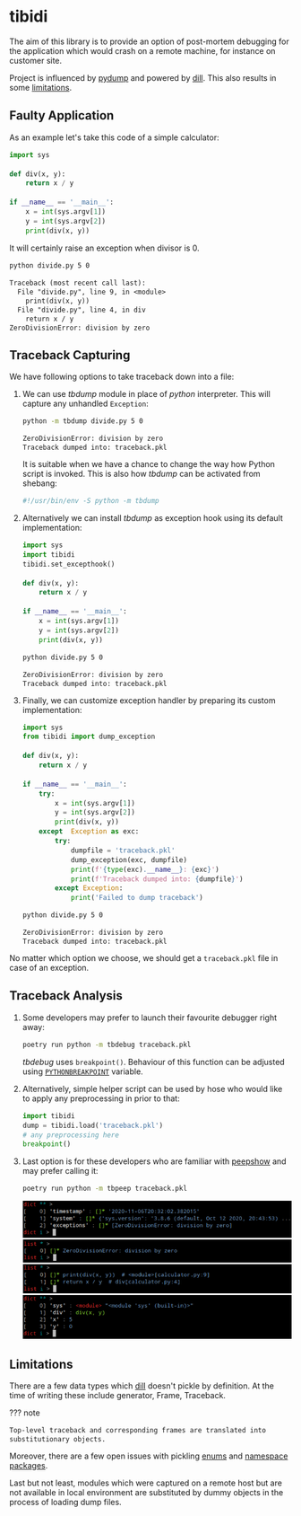 # tibidi

The aim of this library is to provide an option of post-mortem debugging for
the application which would crash on a remote machine, for instance on customer
site.

Project is influenced by [pydump](https://github.com/elifiner/pydump) and
powered by [dill](https://github.com/uqfoundation/dill). This also results in
some [limitations](#known-issues).

## Faulty Application

As an example let's take this code of a simple calculator:

```python
import sys

def div(x, y):
    return x / y

if __name__ == '__main__':
    x = int(sys.argv[1])
    y = int(sys.argv[2])
    print(div(x, y))
```

It will certainly raise an exception when divisor is 0.

```sh
python divide.py 5 0
```

```
Traceback (most recent call last):
  File "divide.py", line 9, in <module>
    print(div(x, y))
  File "divide.py", line 4, in div
    return x / y
ZeroDivisionError: division by zero
```

## Traceback Capturing

We have following options to take traceback down into a file:

1. We can use *tbdump* module in place of *python* interpreter. This will
capture any unhandled `Exception`:

    ```sh
    python -m tbdump divide.py 5 0
    ```

    ```
    ZeroDivisionError: division by zero
    Traceback dumped into: traceback.pkl
    ```

    It is suitable when we have a chance to change the way how Python script is
    invoked. This is also how *tbdump* can be activated from shebang:

    ```python
    #!/usr/bin/env -S python -m tbdump
    ```

2. Alternatively we can install *tbdump* as exception hook using its default
implementation:

    ```python
    import sys
    import tibidi
    tibidi.set_excepthook()

    def div(x, y):
        return x / y

    if __name__ == '__main__':
        x = int(sys.argv[1])
        y = int(sys.argv[2])
        print(div(x, y))
    ```

    ```sh
    python divide.py 5 0
    ```

    ```
    ZeroDivisionError: division by zero
    Traceback dumped into: traceback.pkl
    ```

3. Finally, we can customize exception handler by preparing its custom
implementation:

    ```python
    import sys
    from tibidi import dump_exception

    def div(x, y):
        return x / y

    if __name__ == '__main__':
        try:
            x = int(sys.argv[1])
            y = int(sys.argv[2])
            print(div(x, y))
        except  Exception as exc:
            try:
                dumpfile = 'traceback.pkl'
                dump_exception(exc, dumpfile)
                print(f'{type(exc).__name__}: {exc}')
                print(f'Traceback dumped into: {dumpfile}')
            except Exception:
                print('Failed to dump traceback')
    ```

    ```sh
    python divide.py 5 0
    ```

    ```
    ZeroDivisionError: division by zero
    Traceback dumped into: traceback.pkl
    ```

No matter which option we choose, we should get a `traceback.pkl` file in case
of an exception.

## Traceback Analysis

1. Some developers may prefer to launch their favourite debugger right
away:

    ```sh
    poetry run python -m tbdebug traceback.pkl
    ```

    *tbdebug* uses `breakpoint()`. Behaviour of this function can be adjusted
    using [`PYTHONBREAKPOINT`](https://www.python.org/dev/peps/pep-0553/) variable.

2. Alternatively, simple helper script can be used by hose who would
like to apply any preprocessing in prior to that:

    ```python
    import tibidi
    dump = tibidi.load('traceback.pkl')
    # any preprocessing here
    breakpoint()
    ```

3. Last option is for these developers who are familiar with
[peepshow](https://gergelyk.github.io/peepshow/) and may prefer calling it:

    ```sh
    poetry run python -m tbpeep traceback.pkl
    ```

    ![](assets/peep1.png)
    ![](assets/peep2.png)
    ![](assets/peep3.png)
    ![](assets/peep4.png)


## Limitations

There are a few data types which [dill](https://github.com/uqfoundation/dill)
doesn't pickle by definition. At the time of writing these include generator,
Frame, Traceback.

??? note

    Top-level traceback and corresponding frames are translated into
    substitutionary objects.

Moreover, there are a few open issues with pickling
[enums](https://github.com/uqfoundation/dill/issues/250) and
[namespace packages](https://github.com/uqfoundation/dill/issues/389).

Last but not least, modules which were captured on a remote host but are not
available in local environment are substituted by dummy objects in the process
of loading dump files.
